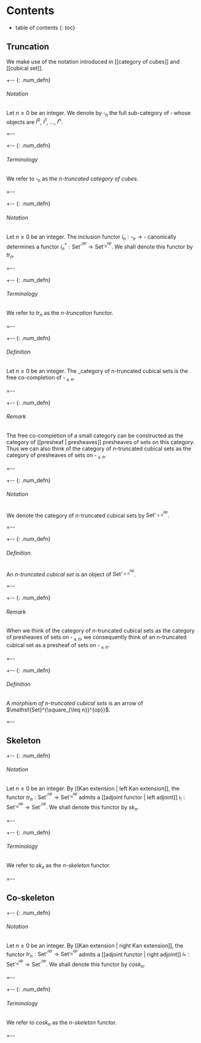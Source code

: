 # Contents
* table of contents
{: toc}

## Truncation

We make use of the notation introduced in [[category of cubes]] and [[cubical set]].

+-- {: .num_defn}
###### Notation

Let $n \geq 0$ be an integer. We denote by $\square_{n}$ the full sub-category of $\square$ whose objects are $I^{0}$, $I^{1}$, $\ldots$, $I^{n}$.

=--

+-- {: .num_defn}
###### Terminology

We refer to $\square_{n}$ as the _$n$-truncated category of cubes_.

=--

+-- {: .num_defn}
###### Notation

Let $n \geq 0$ be an integer. The inclusion functor $i_{n} : \square_{n} \rightarrow \square$ canonically determines a functor $i_{n}^{*} : \mathsf{Set}^{\square^{op}} \rightarrow \mathsf{Set}^{\square_{n}^{op}}$. We shall denote this functor by $tr_{n}$.

=--

+-- {: .num_defn}
###### Terminology

We refer to $tr_{n}$ as the _$n$-truncation_ functor.

=--

+-- {: .num_defn}
###### Definition

Let $n \geq 0$ be an integer. The _category of $n$-truncated cubical sets is the free co-completion of $\square_{\leq n}$. 

=--

+-- {: .num_defn}
###### Remark

The free co-completion of a small category can be constructed as the category of [[presheaf | presheaves]] presheaves of sets on this category. Thus we can also think of the category of $n$-truncated cubical sets as the category of presheaves of sets on $\square_{\leq n}$.

=--

+-- {: .num_defn}
###### Notation

We denote the category of $n$-truncated cubical sets by $\mathsf{Set}^{\square_{\leq n}^{op}}$.

=--

+-- {: .num_defn}
###### Definition

An _$n$-truncated cubical set_ is an object of $\mathsf{Set}^{\square_{\leq n}^{op}}$.

=--

+-- {: .num_defn}
###### Remark

When we think of the category of $n$-truncated cubical sets as the category of presheaves of sets on $\square_{\leq n}$, we consequently think of an $n$-truncated cubical set as a presheaf of sets on $\square_{\leq n}$.

=--

+-- {: .num_defn}
###### Definition

A _morphism of $n$-truncated cubical sets_ is an arrow of $\mathsf{Set}^{\square_{\leq n}}^{op}}$.

=--

## Skeleton

+-- {: .num_defn}
###### Notation

Let $n \geq 0$ be an integer. By [[Kan extension | left Kan extension]], the functor $tr_{n} : \mathsf{Set}^{\square^{op}} \rightarrow \mathsf{Set}^{\square_{n}^{op}}$ admits a [[adjoint functor | left adjoint]] $i_{!} : \mathsf{Set}^{\square_{n}^{op}} \rightarrow \mathsf{Set}^{\square^{op}}$. We shall denote this functor by $sk_{n}$.

=--

+-- {: .num_defn}
###### Terminology

We refer to $sk_{n}$ as the _$n$-skeleton_ functor.

=--

## Co-skeleton

+-- {: .num_defn}
###### Notation

Let $n \geq 0$ be an integer. By [[Kan extension | right Kan extension]], the functor $tr_{n} : \mathsf{Set}^{\square^{op}} \rightarrow \mathsf{Set}^{\square_{n}^{op}}$ admits a [[adjoint functor | right adjoint]] $i_{*} : \mathsf{Set}^{\square_{n}^{op}} \rightarrow \mathsf{Set}^{\square^{op}}$. We shall denote this functor by $cosk_{n}$.

=--

+-- {: .num_defn}
###### Terminology

We refer to $cosk_{n}$ as the _$n$-skeleton_ functor.

=--